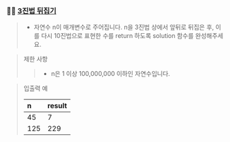 ### 🧑‍💻 [3진법 뒤집기](https://programmers.co.kr/learn/courses/30/lessons/68935)

> - 자연수 n이 매개변수로 주어집니다. n을 3진법 상에서 앞뒤로 뒤집은 후, 이를 다시 10진법으로 표현한 수를 return 하도록 solution 함수를 완성해주세요.

> 제한 사항
> 
> > - n은 1 이상 100,000,000 이하인 자연수입니다.

> 입출력 예
> 
> |n|result|
> |:---|:---|
> |45|7|
> |125|229|
